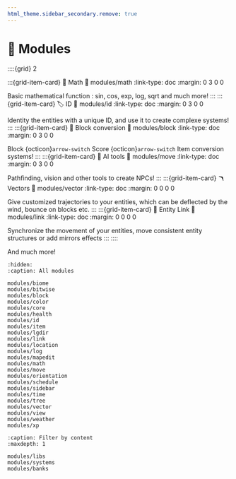 ```yaml
---
html_theme.sidebar_secondary.remove: true
---
```


# 🧩 Modules

::::{grid} 2

:::{grid-item-card} 🧮 Math
:link: modules/math
:link-type: doc
:margin: 0 3 0 0

Basic mathematical function : sin, cos, exp, log, sqrt and much more!
:::
:::{grid-item-card} 🏷️ ID
:link: modules/id
:link-type: doc
:margin: 0 3 0 0

Identity the entities with a unique ID, and use it to create complexe systems!
:::
:::{grid-item-card} 🔀 Block conversion
:link: modules/block
:link-type: doc
:margin: 0 3 0 0

Block {octicon}`arrow-switch` Score {octicon}`arrow-switch` Item conversion systems!
:::
:::{grid-item-card} 🧠 AI tools
:link: modules/move
:link-type: doc
:margin: 0 3 0 0

Pathfinding, vision and other tools to create NPCs!
:::
:::{grid-item-card} 🪃 Vectors
:link: modules/vector
:link-type: doc
:margin: 0 0 0 0

Give customized trajectories to your entities, which can be deflected by the wind, bounce on blocks etc.
:::
:::{grid-item-card} 📎 Entity Link
:link: modules/link
:link-type: doc
:margin: 0 0 0 0

Synchronize the movement of your entities, move consistent entity structures or add mirrors effects
:::
::::

And much more!

```{toctree}
:hidden:
:caption: All modules

modules/biome
modules/bitwise
modules/block
modules/color
modules/core
modules/health
modules/id
modules/item
modules/lgdir
modules/link
modules/location
modules/log
modules/mapedit
modules/math
modules/move
modules/orientation
modules/schedule
modules/sidebar
modules/time
modules/tree
modules/vector
modules/view
modules/weather
modules/xp
```

```{toctree}
:caption: Filter by content
:maxdepth: 1

modules/libs
modules/systems
modules/banks
```
